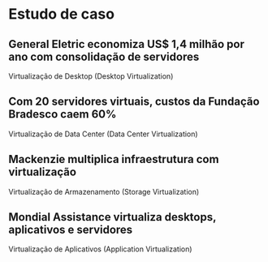 # Estudo de caso

## General Eletric economiza US$ 1,4 milhão por ano com consolidação de servidores
Virtualização de Desktop (Desktop Virtualization)

## Com 20 servidores virtuais, custos da Fundação Bradesco caem 60%
Virtualização de Data Center (Data Center Virtualization)

## Mackenzie multiplica infraestrutura com virtualização
Virtualização de Armazenamento (Storage Virtualization)

## Mondial Assistance virtualiza desktops, aplicativos e servidores
Virtualização de Aplicativos (Application Virtualization)

